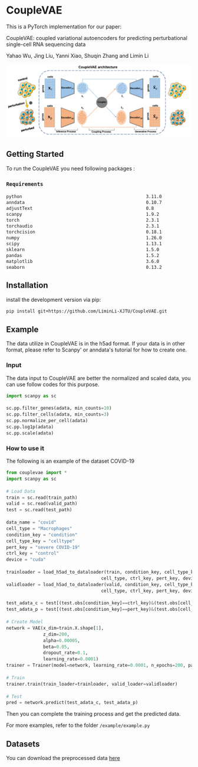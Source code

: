 
# CoupleVAE

This is a PyTorch implementation for our paper:

CoupleVAE: coupled variational autoencoders for predicting perturbational single-cell RNA sequencing data

Yahao Wu, Jing Liu, Yanni Xiao, Shuqin Zhang and Limin Li

![image](https://github.com/LiminLi-xjtu/CoupleVAE/blob/master/img/couplevae_arch.png)

    
## Getting Started

To run the CoupleVAE you need following packages :
### `Requirements`

    python                                               3.11.0 
    anndata                                              0.10.7
    adjustText                                           0.8
    scanpy                                               1.9.2
    torch                                                2.3.1
    torchaudio                                           2.3.1
    torchcision                                          0.18.1
    numpy                                                1.26.0
    scipy                                                1.13.1
    sklearn                                              1.5.0
    pandas                                               1.5.2
    matplotlib                                           3.6.0
    seaborn                                              0.13.2
    
## Installation

install the development version via pip:
```bash
pip install git+https://github.com/LiminLi-XJTU/CoupleVAE.git
```

## Example
The data utilize in CoupleVAE is in the h5ad format. If your data is in other format, please refer to Scanpy' or anndata's tutorial for how to create one.

### Input
The data input to CoupleVAE are better the normalized and scaled data, you can use follow codes for this purpose.
```Python
import scanpy as sc

sc.pp.filter_genes(adata, min_counts=10)
sc.pp.filter_cells(adata, min_counts=3)
sc.pp.normalize_per_cell(adata)
sc.pp.log1p(adata)
sc.pp.scale(adata)
```

### How to use it
The following is an example of the dataset COVID-19


```Python
from couplevae import *
import scanpy as sc

# Load Data
train = sc.read(train_path)
valid = sc.read(valid_path)
test = sc.read(test_path) 

data_name = "covid"
cell_type = "Macrophages"
condition_key = "condition"
cell_type_key = "celltype"
pert_key = "severe COVID-19"
ctrl_key = "control"
device = "cuda"

trainloader = load_h5ad_to_dataloader(train, condition_key, cell_type_key, 
                                    cell_type, ctrl_key, pert_key, device)
validloader = load_h5ad_to_dataloader(valid, condition_key, cell_type_key, 
                                    cell_type, ctrl_key, pert_key, device)

test_adata_c = test[(test.obs[condition_key]==ctrl_key)&(test.obs[cell_type_key]==cell_type)]  
test_adata_p = test[(test.obs[condition_key]==pert_key)&(test.obs[cell_type_key]==cell_type)]

# Create Model
network = VAE(x_dim=train.X.shape[1],
              z_dim=200,
              alpha=0.00005,
              beta=0.05,
              dropout_rate=0.1,
              learning_rate=0.0001)
trainer = Trainer(model=network, learning_rate=0.0001, n_epochs=200, patience=20, batch_size=32)
                     
# Train
trainer.train(train_loader=trainloader, valid_loader=validloader)

# Test
pred = network.predict(test_adata_c, test_adata_p)
```
Then you can complete the training process and get the predicted data.

For more examples, refer to the folder ```/example/example.py ```

## Datasets
You can download the preprocessed data [here](https://drive.google.com/drive/folders/1VkKqwFd9AfVRG9E2ue8XZLBW1QUPq5Qb)

